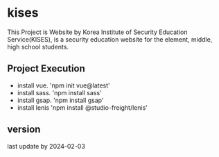 # kises

This Project is Website by Korea Institute of Security Education Service(KISES), is a security education website for the element, middle, high school students.

## Project Execution

- install vue. 'npm init vue@latest'
- install sass. 'npm install sass'
- install gsap. 'npm install gsap'
- install lenis 'npm install @studio-freight/lenis'

## version
last update by 2024-02-03
